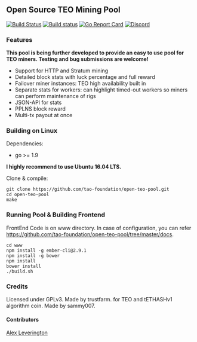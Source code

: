 ## Open Source TEO Mining Pool

[![Build Status](https://travis-ci.org/tao-foundation/open-teo-pool.svg?branch=master)](https://travis-ci.org/tao-foundation/open-teo-pool)
[![Build status](https://ci.appveyor.com/api/projects/status/ydvdrc0jb644h565/branch/master?svg=true)](https://ci.appveyor.com/project/tao-foundation/open-teo-pool/branch/master)
[![Go Report Card](https://goreportcard.com/badge/github.com/tao-foundation/open-teo-pool)](https://goreportcard.com/report/github.com/tao-foundation/open-teo-pool)
[![Discord](https://img.shields.io/badge/discord-join%20chat-blue.svg)](https://discord.gg/EEzNEEu)

### Features  

**This pool is being further developed to provide an easy to use pool for TEO miners. Testing and bug submissions are welcome!**

* Support for HTTP and Stratum mining
* Detailed block stats with luck percentage and full reward
* Failover miner instances: TEO high availability built in
* Separate stats for workers: can highlight timed-out workers so miners can perform maintenance of rigs
* JSON-API for stats
* PPLNS block reward
* Multi-tx payout at once

### Building on Linux

Dependencies:

  * go >= 1.9

**I highly recommend to use Ubuntu 16.04 LTS.**

Clone & compile:

    git clone https://github.com/tao-foundation/open-teo-pool.git
    cd open-teo-pool
    make

### Running Pool & Building Frontend

FrontEnd Code is on www directory.
In case of configuration, you can refer https://github.com/tao-foundation/open-teo-pool/tree/master/docs.


```
cd www
npm install -g ember-cli@2.9.1
npm install -g bower
npm install
bower install
./build.sh
```


### Credits
Licensed under GPLv3.
Made by trustfarm. for TEO and tETHASHv1 algorithm coin.
Made by sammy007.

#### Contributors

[Alex Leverington](https://github.com/subtly)
